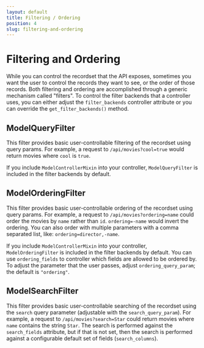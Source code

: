 ```yaml
---
layout: default
title: Filtering / Ordering
position: 4
slug: filtering-and-ordering
---
```

# Filtering and Ordering

While you can control the recordset that the API exposes, sometimes you want the user to control the
records they want to see, or the order of those records. Both filtering and ordering are
accomplished through a generic mechanism called "filters". To control the filter backends that a
controller uses, you can either adjust the `filter_backends` controller attribute or you can
override the `get_filter_backends()` method.

## ModelQueryFilter

This filter provides basic user-controllable filtering of the recordset using query params. For
example, a request to `/api/movies?cool=true` would return movies where `cool` is `true`.

If you include `ModelControllerMixin` into your controller, `ModelQueryFilter` is included in the filter
backends by default.

## ModelOrderingFilter

This filter provides basic user-controllable ordering of the recordset using query params. For
example, a request to `/api/movies?ordering=name` could order the movies by `name` rather than `id`.
`ordering=-name` would invert the ordering. You can also order with multiple parameters with a comma
separated list, like: `ordering=director,-name`.

If you include `ModelControllerMixin` into your controller, `ModelOrderingFilter` is included in the
filter backends by default. You can use `ordering_fields` to controller which fields are allowed to
be ordered by. To adjust the parameter that the user passes, adjust `ordering_query_param`; the
default is `"ordering"`.

## ModelSearchFilter

This filter provides basic user-controllable searching of the recordset using the `search` query
parameter (adjustable with the `search_query_param`). For example, a request to
`/api/movies?search=Star` could return movies where `name` contains the string `Star`. The search is
performed against the `search_fields` attribute, but if that is not set, then the search is
performed against a configurable default set of fields (`search_columns`).
